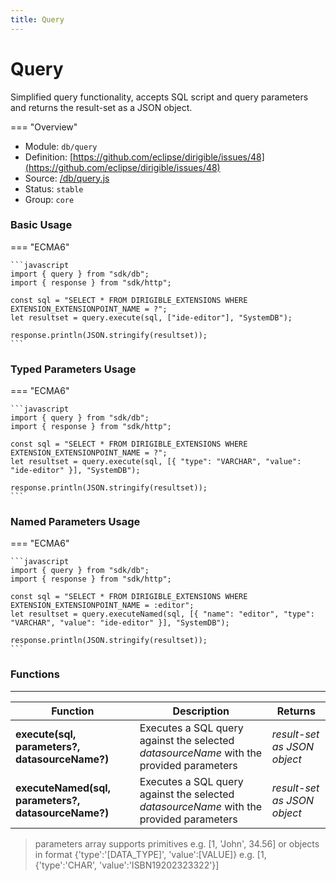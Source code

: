 ```yaml
---
title: Query
---
```


Query
===


Simplified query functionality, accepts SQL script and query parameters and returns the result-set as a JSON object.

=== "Overview"
- Module: `db/query`
- Definition: [https://github.com/eclipse/dirigible/issues/48](https://github.com/eclipse/dirigible/issues/48)
- Source: [/db/query.js](https://github.com/eclipse/dirigible/blob/master/components/api-database/src/main/resources/META-INF/dirigible/db/query.js)
- Status: `stable`
- Group: `core`


### Basic Usage

=== "ECMA6"

    ```javascript
    import { query } from "sdk/db";
    import { response } from "sdk/http";

    const sql = "SELECT * FROM DIRIGIBLE_EXTENSIONS WHERE EXTENSION_EXTENSIONPOINT_NAME = ?";
    let resultset = query.execute(sql, ["ide-editor"], "SystemDB");

    response.println(JSON.stringify(resultset));
    ```

### Typed Parameters Usage

=== "ECMA6"

    ```javascript
    import { query } from "sdk/db";
    import { response } from "sdk/http";
    
    const sql = "SELECT * FROM DIRIGIBLE_EXTENSIONS WHERE EXTENSION_EXTENSIONPOINT_NAME = ?";
    let resultset = query.execute(sql, [{ "type": "VARCHAR", "value": "ide-editor" }], "SystemDB");
    
    response.println(JSON.stringify(resultset));
    ```

### Named Parameters Usage

=== "ECMA6"

    ```javascript
    import { query } from "sdk/db";
    import { response } from "sdk/http";
    
    const sql = "SELECT * FROM DIRIGIBLE_EXTENSIONS WHERE EXTENSION_EXTENSIONPOINT_NAME = :editor";
    let resultset = query.executeNamed(sql, [{ "name": "editor", "type": "VARCHAR", "value": "ide-editor" }], "SystemDB");
    
    response.println(JSON.stringify(resultset));
    ```


### Functions

---

Function     | Description | Returns
------------ | ----------- | --------
**execute(sql, parameters?, datasourceName?)**   | Executes a SQL query against the selected *datasourceName* with the provided parameters | *result-set as JSON object*
**executeNamed(sql, parameters?, datasourceName?)**   | Executes a SQL query against the selected *datasourceName* with the provided parameters | *result-set as JSON object*


> parameters array supports primitives e.g. [1, 'John', 34.56] or objects in format {'type':'[DATA_TYPE]', 'value':[VALUE]} e.g. [1, {'type':'CHAR', 'value':'ISBN19202323322'}]
